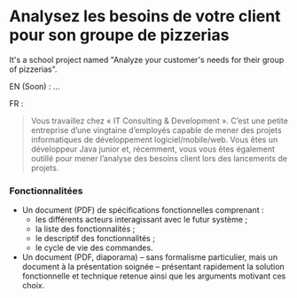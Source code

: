 # Analysez les besoins de votre client pour son groupe de pizzerias

It's a school project named "Analyze your customer's needs for their group of pizzerias".


EN (Soon) :
...

FR :
> Vous travaillez chez « IT Consulting & Development ». C’est une petite entreprise d’une vingtaine d’employés capable de mener des projets informatiques de développement logiciel/mobile/web. Vous êtes un développeur Java junior et, récemment, vous vous êtes également outillé pour mener l’analyse des besoins client lors des lancements de projets.

### Fonctionnalitées ###
-   Un document (PDF) de spécifications fonctionnelles comprenant :
    -   les différents acteurs interagissant avec le futur système ;
    -   la liste des fonctionnalités ;
    -   le descriptif des fonctionnalités ;
    -   le cycle de vie des commandes.
-   Un document (PDF, diaporama) – sans formalisme particulier, mais un document à la présentation soignée – présentant rapidement la solution fonctionnelle et technique retenue ainsi que les arguments motivant ces choix.
